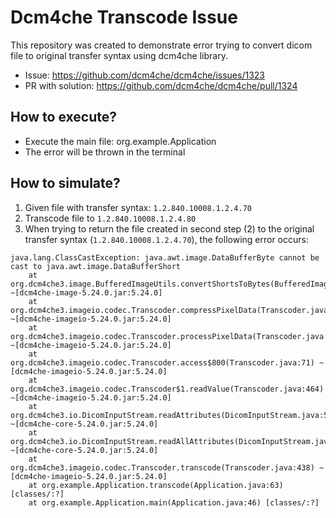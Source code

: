 # Dcm4che Transcode Issue

This repository was created to demonstrate error trying to convert dicom file to original transfer syntax using dcm4che library.

- Issue: https://github.com/dcm4che/dcm4che/issues/1323
- PR with solution: https://github.com/dcm4che/dcm4che/pull/1324

## How to execute?

- Execute the main file: org.example.Application
- The error will be thrown in the terminal

## How to simulate?

1. Given file with transfer syntax: `1.2.840.10008.1.2.4.70`
2. Transcode file to `1.2.840.10008.1.2.4.80`
3. When trying to return the file created in second step (2) to the original transfer syntax (`1.2.840.10008.1.2.4.70`), the following error occurs:

```log
java.lang.ClassCastException: java.awt.image.DataBufferByte cannot be cast to java.awt.image.DataBufferShort
	at org.dcm4che3.image.BufferedImageUtils.convertShortsToBytes(BufferedImageUtils.java:169) ~[dcm4che-image-5.24.0.jar:5.24.0]
	at org.dcm4che3.imageio.codec.Transcoder.compressPixelData(Transcoder.java:579) ~[dcm4che-imageio-5.24.0.jar:5.24.0]
	at org.dcm4che3.imageio.codec.Transcoder.processPixelData(Transcoder.java:507) ~[dcm4che-imageio-5.24.0.jar:5.24.0]
	at org.dcm4che3.imageio.codec.Transcoder.access$800(Transcoder.java:71) ~[dcm4che-imageio-5.24.0.jar:5.24.0]
	at org.dcm4che3.imageio.codec.Transcoder$1.readValue(Transcoder.java:464) ~[dcm4che-imageio-5.24.0.jar:5.24.0]
	at org.dcm4che3.io.DicomInputStream.readAttributes(DicomInputStream.java:576) ~[dcm4che-core-5.24.0.jar:5.24.0]
	at org.dcm4che3.io.DicomInputStream.readAllAttributes(DicomInputStream.java:483) ~[dcm4che-core-5.24.0.jar:5.24.0]
	at org.dcm4che3.imageio.codec.Transcoder.transcode(Transcoder.java:438) ~[dcm4che-imageio-5.24.0.jar:5.24.0]
	at org.example.Application.transcode(Application.java:63) [classes/:?]
	at org.example.Application.main(Application.java:46) [classes/:?]
```
